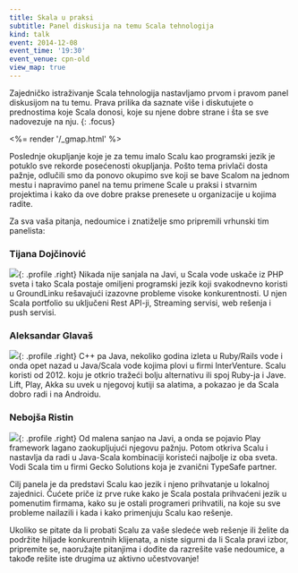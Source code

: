 ```yaml
---
title: Skala u praksi
subtitle: Panel diskusija na temu Scala tehnologija
kind: talk
event: 2014-12-08
event_time: '19:30'
event_venue: cpn-old
view_map: true
---
```


Zajedničko istraživanje Scala tehnologija nastavljamo prvom i pravom panel
diskusijom na tu temu. Prava prilika da saznate više i diskutujete o
prednostima koje Scala donosi, koje su njene dobre strane i šta se sve
nadovezuje na nju.
{: .focus}

<%= render '/_gmap.html' %>

Poslednje okupljanje koje je za temu imalo Scalu kao programski jezik je
potuklo sve rekorde posećenosti okupljanja. Pošto tema privlači dosta pažnje,
odlučili smo da ponovo okupimo sve koji se bave Scalom na jednom mestu i
napravimo panel na temu primene Scale u praksi i stvarnim projektima i
kako da ove dobre prakse prenesete u organizacije u kojima radite.

Za sva vaša pitanja, nedoumice i znatiželje smo pripremili vrhunski tim panelista:

### Tijana Dojčinović

![](tijana_dojcinovic.jpg){: .profile .right}
Nikada nije sanjala na Javi, u Scala vode uskače iz PHP sveta i tako Scala
postaje omiljeni programski jezik koji svakodnevno koristi u GroundLinku
rešavajući izazovne probleme visoke konkurentnosti. U njen Scala portfolio
su uključeni Rest API-ji, Streaming servisi, web rešenja i push servisi.

### Aleksandar Glavaš

![](aleksandar_glavas.jpg){: .profile .right}
C++ pa Java, nekoliko godina izleta u Ruby/Rails vode i onda opet nazad u
Java/Scala vode kojima plovi u firmi InterVenture. Scalu koristi od 2012. koju
je otkrio tražeći bolju alternativu ili spoj Ruby-ja i Jave. Lift, Play, Akka su
uvek u njegovoj kutiji sa alatima, a pokazao je da Scala dobro radi i na
Androidu.


### Nebojša Ristin

![](nebojsa_ristin.jpg){: .profile .right}
Od malena sanjao na Javi, a onda se pojavio Play framework lagano zaokupljujući
njegovu pažnju. Potom otkriva Scalu i nastavlja da radi u Java-Scala kombinaciji
koristeći najbolje iz oba sveta. Vodi Scala tim u firmi Gecko Solutions koja je
zvanični TypeSafe partner.

Cilj panela je da predstavi Scalu kao jezik i njeno prihvatanje u lokalnoj
zajednici. Čućete priče iz prve ruke kako je Scala postala prihvaćeni jezik u
pomenutim firmama, kako su je ostali programeri prihvatili, na koje su sve
probleme nailazili i kada i kako primenjuju Scalu kao rešenje.

Ukoliko se pitate da li probati Scalu za vaše sledeće web rešenje ili želite da
podržite hiljade konkurentnih klijenata, a niste sigurni da li Scala pravi
izbor, pripremite se, naoružajte pitanjima i dođite da razrešite vaše nedoumice,
a takođe rešite iste drugima uz aktivno učestvovanje!


